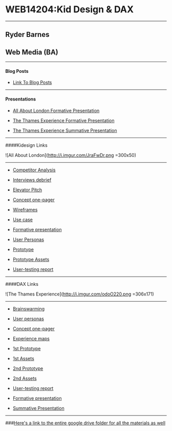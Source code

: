 # WEB14204:Kid Design & DAX
----
## Ryder Barnes
## Web Media (BA)

----

#### Blog Posts

* [Link To Blog Posts](http://www.fourthfloor.me/blogs/rbarnes/category/web14204/)

----

#### Presentations

* [All About London Formative Presentation](https://drive.google.com/file/d/0B3lQZZOAPd9RTEFRWnZSVGpnZW8/view?usp=sharing)

* [The Thames Experience Formative Presentation](https://drive.google.com/file/d/0B3lQZZOAPd9Rd1FRVGNQdVg3SkE/view?usp=sharing)

* [The Thames Experience Summative Presentation](https://docs.google.com/presentation/d/1Fdop8fj5xr2GZ70TpOS-1dLRNBbL3jTZer0DrV-CIJQ/edit?usp=sharing)

----

####Kidesign Links

![All About London](http://i.imgur.com/JraFwDr.png =300x50)

----

* [Competitor Analysis](https://drive.google.com/file/d/0B3lQZZOAPd9RQXhUcy1SaHJCWGM/view?usp=sharing)

* [Interviews debrief](https://drive.google.com/file/d/0B3lQZZOAPd9RTmJoWEM2bVZ0YzQ/view?usp=sharing)

* [Elevator Pitch](https://drive.google.com/file/d/0B3lQZZOAPd9RcFBCc1ZYcmE2cGs/view?usp=sharing)

* [Concept one-pager](https://drive.google.com/folderview?id=0B3lQZZOAPd9RUmNyaVZwbmZNcFE&usp=sharing)

* [Wireframes](https://drive.google.com/folderview?id=0B3lQZZOAPd9ROWtiU2hycENNLWc&usp=sharing)

* [Use case](https://drive.google.com/folderview?id=0B3lQZZOAPd9RZFpwUTYwMnJOaW8&usp=sharing)

* [Formative presentation](https://drive.google.com/file/d/0B3lQZZOAPd9RTEFRWnZSVGpnZW8/view?usp=sharing)

* [User Personas](https://drive.google.com/folderview?id=0B3lQZZOAPd9RNGlxRHE1X2pRZ2M&usp=sharing)

* [Prototype](https://invis.io/UT7I4AE9A)

* [Prototype Assets](https://drive.google.com/open?id=0ByWJwfCMBWJLQVd1MXc5OHVmeWM)


* [User-testing report](https://drive.google.com/open?id=1Ulsgo9RCaIsaNdlSYtmh8ztTJyv98m-_34LLdyYU7QE)

----

####DAX Links

![The Thames Experience](http://i.imgur.com/odoO220.png =306x171)

----


* [Brainswarming](https://drive.google.com/open?id=0ByWJwfCMBWJLYVhvUXJ5OElkb0k)

* [User personas](https://drive.google.com/open?id=0ByWJwfCMBWJLWFZqRVVFdm54WTA)

* [Concept one-pager](https://drive.google.com/open?id=0ByWJwfCMBWJLa2JFVkRtWmVFNU0)

* [Experience maps](https://drive.google.com/open?id=0BzdF2x6AGYR5ZmcyS0ZJTkZIUTA)

* [1st Prototype](https://invis.io/E979A5J3S)

* [1st Assets](https://drive.google.com/folderview?id=0BzdF2x6AGYR5dDQybXNvby1ueE0&usp=sharing)

* [2nd Prototype](https://www.justinmind.com/usernote/tests/20510917/20511335/20511577/index.html#/screens/d12245cc-1680-458d-89dd-4f0d7fb22724)

* [2nd Assets](https://drive.google.com/open?id=0BzdF2x6AGYR5NDJ4QmplR3dZREk)

* [User-testing report](https://docs.google.com/document/d/1RIojV5jDr3IQBY0agfvNLyxERXq30o8iLiunkQqd4rw/edit?usp=sharing)

* [Formative presentation](https://drive.google.com/file/d/0B3lQZZOAPd9Rd1FRVGNQdVg3SkE/view?usp=sharing)

* [Summative Presentation](https://docs.google.com/presentation/d/1M5BQj-Ie-mj6RyTKEpPE02ccmt9ptTE-c7AmvNEYmVA/edit?usp=sharing)

----

###[Here's a link to the entire google drive folder for all the materials as well](https://drive.google.com/open?id=0ByWJwfCMBWJLZWRIa3JKc3JjZ2c)